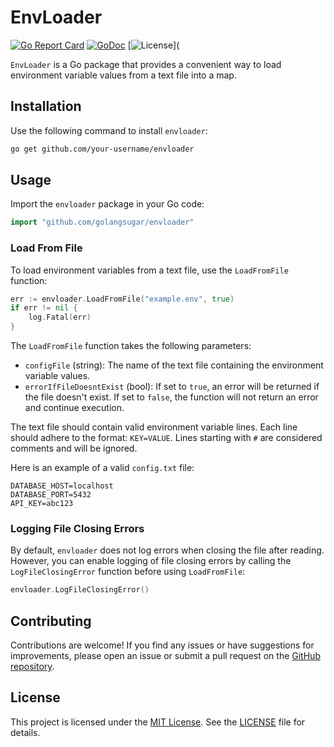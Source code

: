# EnvLoader

[![Go Report Card](https://goreportcard.com/badge/github.com/golangsugar/envloader)](https://goreportcard.com/report/github.com/golangsugar/envloader)
[![GoDoc](https://godoc.org/github.com/golangsugar/envloader?status.svg)](https://godoc.org/github.com/golangsugar/envloader)
[![License](https://img.shields.io/badge/license-MIT-blue.svg)](

`EnvLoader` is a Go package that provides a convenient way to load environment variable values from a text file into a map.

## Installation

Use the following command to install `envloader`:

```bash
go get github.com/your-username/envloader
```

## Usage

Import the `envloader` package in your Go code:

```go
import "github.com/golangsugar/envloader"
```

### Load From File

To load environment variables from a text file, use the `LoadFromFile` function:

```go
err := envloader.LoadFromFile("example.env", true)
if err != nil {
    log.Fatal(err)
}
```

The `LoadFromFile` function takes the following parameters:
- `configFile` (string): The name of the text file containing the environment variable values.
- `errorIfFileDoesntExist` (bool): If set to `true`, an error will be returned if the file doesn't exist. If set to `false`, the function will not return an error and continue execution.

The text file should contain valid environment variable lines. Each line should adhere to the format: `KEY=VALUE`. Lines starting with `#` are considered comments and will be ignored.

Here is an example of a valid `config.txt` file:

```plaintext
DATABASE_HOST=localhost
DATABASE_PORT=5432
API_KEY=abc123
```

### Logging File Closing Errors

By default, `envloader` does not log errors when closing the file after reading. However, you can enable logging of file closing errors by calling the `LogFileClosingError` function before using `LoadFromFile`:

```go
envloader.LogFileClosingError()
```

## Contributing

Contributions are welcome! If you find any issues or have suggestions for improvements, please open an issue or submit a pull request on the [GitHub repository](https://github.com/your-username/envloader).

## License

This project is licensed under the [MIT License](https://opensource.org/licenses/MIT). See the [LICENSE](LICENSE) file for details.